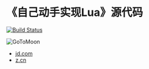 # 《自己动手实现Lua》源代码


[![Build Status](https://travis-ci.org/zxh0/luago-book.svg?branch=master)](https://travis-ci.org/zxh0/luago-book)


![GoToMoon](https://github.com/zxh0/luago-book/raw/master/GoToMoon.jpg)


* [jd.com](https://search.jd.com/Search?keyword=自己动手实现Lua&enc=utf-8)
* [z.cn](https://www.amazon.cn/dp/B07J69W3JX)

